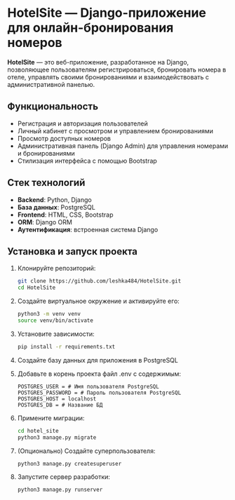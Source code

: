 # HotelSite — Django-приложение для онлайн-бронирования номеров

**HotelSite** — это веб-приложение, разработанное на Django, позволяющее пользователям регистрироваться, бронировать номера в отеле, управлять своими бронированиями и взаимодействовать с административной панелью.

## Функциональность

- Регистрация и авторизация пользователей
- Личный кабинет с просмотром и управлением бронированиями
- Просмотр доступных номеров
- Административная панель (Django Admin) для управления номерами и бронированиями
- Стилизация интерфейса с помощью Bootstrap

## Стек технологий

- **Backend**: Python, Django
- **База данных**: PostgreSQL
- **Frontend**: HTML, CSS, Bootstrap
- **ORM**: Django ORM
- **Аутентификация**: встроенная система Django

## Установка и запуск проекта

1. Клонируйте репозиторий:
   ```bash
   git clone https://github.com/leshka484/HotelSite.git
   cd HotelSite
   ```

2. Создайте виртуальное окружение и активируйте его:
   ```bash
   python3 -m venv venv
   source venv/bin/activate
   ```

3. Установите зависимости:
   ```bash
   pip install -r requirements.txt
   ```

4. Создайте базу данных для приложения в PostgreSQL

5. Добавьте в корень проекта файл .env с содержимым:
   ```
   POSTGRES_USER = # Имя пользователя PostgreSQL
   POSTGRES_PASSWORD = # Пароль пользователя PostgreSQL
   POSTGRES_HOST = localhost
   POSTGRES_DB = # Название БД
   ```

6. Примените миграции:
   ```bash
   cd hotel_site
   python3 manage.py migrate
   ```

7. (Опционально) Создайте суперпользователя:
   ```bash
   python3 manage.py createsuperuser
   ```

8. Запустите сервер разработки:
   ```bash
   python3 manage.py runserver
   ```
